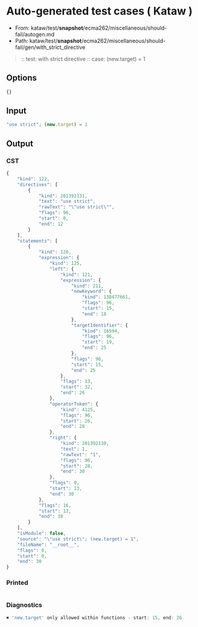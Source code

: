 # Auto-generated test cases ( Kataw )
- From: kataw/test/__snapshot__/ecma262/miscellaneous/should-fail/autogen.md
- Path: kataw/test/__snapshot__/ecma262/miscellaneous/should-fail/gen/with_strict_directive
> :: test: with strict directive
> :: case: (new.target) = 1
## Options

`````js
{}
`````
## Input

`````js
"use strict"; (new.target) = 1
`````
## Output

### CST

```javascript
{
    "kind": 122,
    "directives": [
        {
            "kind": 201392131,
            "text": "use strict",
            "rawText": "\"use strict\"",
            "flags": 96,
            "start": 0,
            "end": 12
        }
    ],
    "statements": [
        {
            "kind": 120,
            "expression": {
                "kind": 125,
                "left": {
                    "kind": 121,
                    "expression": {
                        "kind": 211,
                        "newKeyword": {
                            "kind": 138477661,
                            "flags": 96,
                            "start": 15,
                            "end": 18
                        },
                        "targetIdentifier": {
                            "kind": 16594,
                            "flags": 96,
                            "start": 19,
                            "end": 25
                        },
                        "flags": 96,
                        "start": 15,
                        "end": 25
                    },
                    "flags": 13,
                    "start": 32,
                    "end": 26
                },
                "operatorToken": {
                    "kind": 4125,
                    "flags": 96,
                    "start": 26,
                    "end": 28
                },
                "right": {
                    "kind": 201392130,
                    "text": 1,
                    "rawText": "1",
                    "flags": 96,
                    "start": 28,
                    "end": 30
                },
                "flags": 0,
                "start": 13,
                "end": 30
            },
            "flags": 16,
            "start": 13,
            "end": 30
        }
    ],
    "isModule": false,
    "source": "\"use strict\"; (new.target) = 1",
    "fileName": "__root__",
    "flags": 0,
    "start": 0,
    "end": 30
}
```

### Printed

```javascript

```

### Diagnostics

```javascript
✖ 'new.target' only allowed within functions - start: 15, end: 26

```

